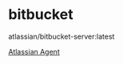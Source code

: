# bitbucket

atlassian/bitbucket-server:latest

[Atlassian Agent](https://github.com/pengzhile/atlassian-agent)
